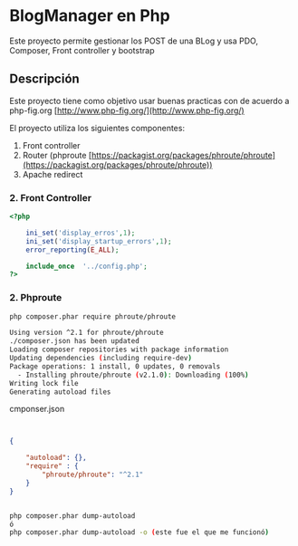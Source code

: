 # BlogManager en Php
Este proyecto permite gestionar los POST de una BLog y usa PDO, Composer, Front controller y bootstrap

## Descripción
Este proyecto tiene como objetivo usar buenas practicas con de acuerdo a php-fig.org
[http://www.php-fig.org/](http://www.php-fig.org/)

El proyecto utiliza los siguientes componentes:

1. Front controller
2. Router (phproute  [https://packagist.org/packages/phroute/phroute](https://packagist.org/packages/phroute/phroute))
3. Apache redirect


### 2. Front Controller

```php 
<?php

    ini_set('display_erros',1);
    ini_set('display_startup_errors',1);
    error_reporting(E_ALL);

	include_once  '../config.php';
?>
```

### 2. Phproute

```bash 
php composer.phar require phroute/phroute

```

```bash 
Using version ^2.1 for phroute/phroute
./composer.json has been updated
Loading composer repositories with package information
Updating dependencies (including require-dev)
Package operations: 1 install, 0 updates, 0 removals
  - Installing phroute/phroute (v2.1.0): Downloading (100%)         
Writing lock file
Generating autoload files

```


cmponser.json


```json


{

	"autoload": {},
	"require" : {
		"phroute/phroute": "^2.1"
	}
}


```



```bash

php composer.phar dump-autoload
ó
php composer.phar dump-autoload -o (este fue el que me funcionó)
```

